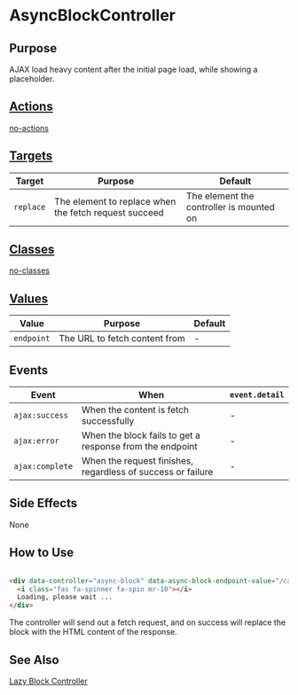 # AsyncBlockController

## Purpose

AJAX load heavy content after the initial page load, while showing a placeholder.

## [Actions](https://stimulus.hotwire.dev/reference/actions)

[no-actions](../_partials/no-actions.md ':include')

## [Targets](https://stimulus.hotwire.dev/reference/targets)

| Target | Purpose | Default |
| --- | --- | --- |
| `replace` | The element to replace when the fetch request succeed | The element the controller is mounted on |

## [Classes](https://stimulus.hotwire.dev/reference/classes)

[no-classes](../_partials/no-classes.md ':include')

## [Values](https://stimulus.hotwire.dev/reference/values)

| Value | Purpose | Default |
| --- | --- | --- |
| `endpoint` | The URL to fetch content from | - |

## Events

| Event | When | `event.detail` |
| --- | --- |--- |
|`ajax:success` | When the content is fetch successfully | -
|`ajax:error` | When the block fails to get a response from the endpoint | - |
|`ajax:complete` | When the request finishes, regardless of success or failure | - |

## Side Effects

None

## How to Use

```html

<div data-controller="async-block" data-async-block-endpoint-value="/cats/mr-tibbins" data-async-block-target="replace">
  <i class="fas fa-spinner fa-spin mr-10"></i>
  Loading, please wait ...
</div>
```

The controller will send out a fetch request, and on success will replace the block with the HTML content of the response.

## See Also

[Lazy Block Controller](./controllers/lazy_block_controller.md)
